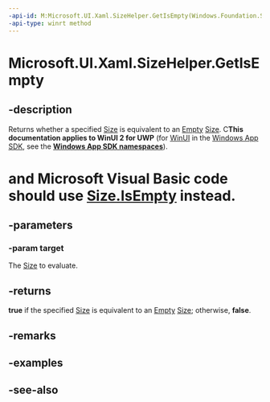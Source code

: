```yaml
---
-api-id: M:Microsoft.UI.Xaml.SizeHelper.GetIsEmpty(Windows.Foundation.Size)
-api-type: winrt method
---
```


<!-- Method syntax
public bool GetIsEmpty(Windows.Foundation.Size target)
-->

# Microsoft.UI.Xaml.SizeHelper.GetIsEmpty

## -description

 Returns whether a specified [Size](/uwp/api/windows.foundation.size) is equivalent to an [Empty](sizehelper_empty.md) [Size](/uwp/api/windows.foundation.size). C**This documentation applies to WinUI 2 for UWP** (for [WinUI](/windows/apps/winui/winui3/) in the [Windows App SDK](/windows/apps/windows-app-sdk/), see the **[Windows App SDK namespaces](/windows/windows-app-sdk/api/winrt/)**).

# and Microsoft Visual Basic code should use [Size.IsEmpty](/dotnet/api/windows.foundation.size.isempty?view=dotnet-uwp-10.0&preserve-view=true) instead.

## -parameters

### -param target

The [Size](/uwp/api/windows.foundation.size) to evaluate.

## -returns

 **true** if the specified [Size](/uwp/api/windows.foundation.size) is equivalent to an [Empty](sizehelper_empty.md) [Size](/uwp/api/windows.foundation.size); otherwise, **false**.

## -remarks

## -examples

## -see-also
